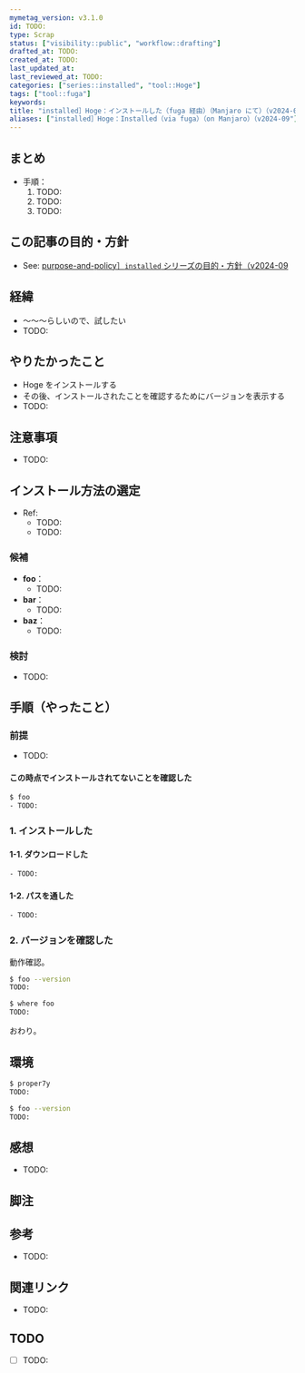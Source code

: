 ```yaml
---
mymetag_version: v3.1.0
id: TODO:
type: Scrap
status: ["visibility::public", "workflow::drafting"]
drafted_at: TODO:
created_at: TODO:
last_updated_at:
last_reviewed_at: TODO:
categories: ["series::installed", "tool::Hoge"]
tags: ["tool::fuga"]
keywords:
title: "installed］Hoge：インストールした（fuga 経由）（Manjaro にて）（v2024-09"
aliases: ["installed］Hoge：Installed（via fuga）（on Manjaro）（v2024-09"]
---
```


## まとめ

- 手順：
    1. TODO:
    2. TODO:
    3. TODO:

## この記事の目的・方針

- See: [purpose-and-policy］`installed` シリーズの目的・方針（v2024-09](ed0f0a63-51e1-43b0-8cd6-3bb77de060fb.md)

## 経緯

- 〜〜〜らしいので、試したい
- TODO:

## やりたかったこと

- Hoge をインストールする
- その後、インストールされたことを確認するためにバージョンを表示する
- TODO:

## 注意事項

- TODO:

## インストール方法の選定

- Ref:
    - TODO:
    - TODO:

### 候補

- **foo**：
    - TODO:
- **bar**：
    - TODO:
- **baz**：
    - TODO:

### 検討

- TODO:

## 手順（やったこと）

### 前提

- TODO:

#### この時点でインストールされてないことを確認した

```sh
$ foo
- TODO:
```

### 1. インストールした

#### 1-1. ダウンロードした

```sh
- TODO:
```

#### 1-2. パスを通した

```sh
- TODO:
```

### 2. バージョンを確認した

動作確認。

```sh
$ foo --version
TODO:

$ where foo
TODO:
```

おわり。

## 環境

```sh
$ proper7y
TODO:

$ foo --version
TODO:
```

## 感想

- TODO:

## 脚注

[^1]: foobarbaz

## 参考

- TODO:

## 関連リンク

- TODO:

## TODO

- [ ] TODO:
